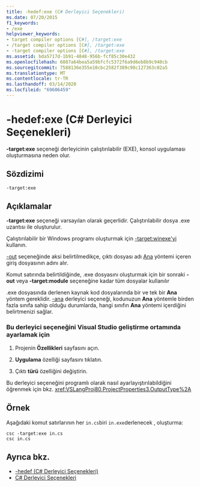 ```yaml
---
title: -hedef:exe (C# Derleyici Seçenekleri)
ms.date: 07/20/2015
f1_keywords:
- /exe
helpviewer_keywords:
- target compiler options [C#], /target:exe
- /target compiler options [C#], /target:exe
- -target compiler options [C#], /target:exe
ms.assetid: bda5717d-1b91-4848-956b-fcf85c30e432
ms.openlocfilehash: 6087a64bea5a59bfcfc5372f6a9d6eb8b9c940cb
ms.sourcegitcommit: 7588136e355e10cbc2582f389c90c127363c02a5
ms.translationtype: MT
ms.contentlocale: tr-TR
ms.lasthandoff: 03/14/2020
ms.locfileid: "69606459"
---
```

# <a name="-targetexe-c-compiler-options"></a>-hedef:exe (C# Derleyici Seçenekleri)
**-target:exe** seçeneği derleyicinin çalıştırılabilir (EXE), konsol uygulaması oluşturmasına neden olur.  
  
## <a name="syntax"></a>Sözdizimi  
  
```console  
-target:exe  
```  
  
## <a name="remarks"></a>Açıklamalar  
 **-target:exe** seçeneği varsayılan olarak geçerlidir. Çalıştırılabilir dosya .exe uzantısı ile oluşturulur.  
  
 Çalıştırılabilir bir Windows programı oluşturmak için [-target:winexe'yi](./target-winexe-compiler-option.md) kullanın.  
  
 [-out](./out-compiler-option.md) seçeneğinde aksi belirtilmedikçe, çıktı dosyası adı [Ana](../../programming-guide/main-and-command-args/index.md) yöntemi içeren giriş dosyasının adını alır.  
  
 Komut satırında belirtildiğinde, .exe dosyasını oluşturmak için bir sonraki **-out** veya **-target:module** seçeneğine kadar tüm dosyalar kullanılır  
  
 .exe dosyasında derlenen kaynak kod dosyalarında bir ve tek bir **Ana** yöntem gereklidir. [-ana](./main-compiler-option.md) derleyici seçeneği, kodunuzun **Ana** yöntemle birden fazla sınıfa sahip olduğu durumlarda, hangi sınıfın **Ana** yöntemi içerdiğini belirtmenizi sağlar.  
  
### <a name="to-set-this-compiler-option-in-the-visual-studio-development-environment"></a>Bu derleyici seçeneğini Visual Studio geliştirme ortamında ayarlamak için  
  
1. Projenin **Özellikleri** sayfasını açın.  
  
2. **Uygulama** özelliği sayfasını tıklatın.  
  
3. Çıktı **türü** özelliğini değiştirin.  
  
 Bu derleyici seçeneğini programlı olarak nasıl ayarlayıştırılabildiğini öğrenmek için bkz. <xref:VSLangProj80.ProjectProperties3.OutputType%2A>  
  
## <a name="example"></a>Örnek  
 Aşağıdaki komut satırlarının her `in.cs`biri `in.exe`derlenecek , oluşturma:  
  
```console  
csc -target:exe in.cs  
csc in.cs  
```  
  
## <a name="see-also"></a>Ayrıca bkz.

- [-hedef (C# Derleyici Seçenekleri)](./target-compiler-option.md)
- [C# Derleyici Seçenekleri](./index.md)
